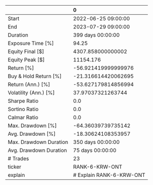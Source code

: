|                        | 0                        |
|:-----------------------|:-------------------------|
| Start                  | 2022-06-25 09:00:00      |
| End                    | 2023-07-29 09:00:00      |
| Duration               | 399 days 00:00:00        |
| Exposure Time [%]      | 94.25                    |
| Equity Final [$]       | 4307.858000000002        |
| Equity Peak [$]        | 11154.176                |
| Return [%]             | -56.921419999999976      |
| Buy & Hold Return [%]  | -21.316614420062695      |
| Return (Ann.) [%]      | -53.627179814856994      |
| Volatility (Ann.) [%]  | 37.97037321263744        |
| Sharpe Ratio           | 0.0                      |
| Sortino Ratio          | 0.0                      |
| Calmar Ratio           | 0.0                      |
| Max. Drawdown [%]      | -64.36039739735142       |
| Avg. Drawdown [%]      | -18.30624108353957       |
| Max. Drawdown Duration | 350 days 00:00:00        |
| Avg. Drawdown Duration | 75 days 00:00:00         |
| # Trades               | 23                       |
| ticker                 | RANK-6-KRW-ONT           |
| explain                | # Explain RANK-6-KRW-ONT |